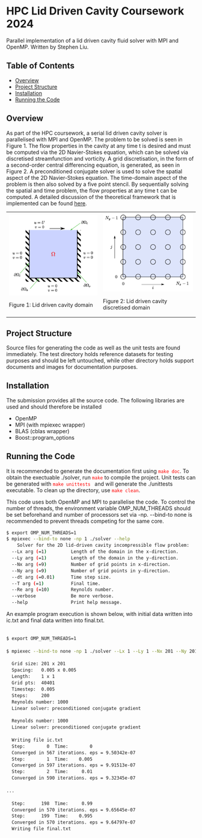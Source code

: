 # HPC Lid Driven Cavity Coursework 2024

Parallel implementation of a lid driven cavity fluid solver with MPI and OpenMP. Written by Stephen Liu.

## Table of Contents

- [Overview](#Overview)
- [Project Structure](#project-structure)
- [Installation](#Installation)
- [Running the Code](#Running-the-Code)

## Overview

As part of the HPC coursework, a serial lid driven cavity solver is parallelised with MPI and OpenMP. The problem to be solved is seen in Figure 1. The flow properties in the cavity at any time t is desired and must be computed via the 2D Navier-Stokes equation, which can be solved via discretised streamfunction and vorticity. A grid discretisation, in the form of a second-order central differencing equation, is generated, as seen in Figure 2. A preconditioned conjugate solver is used to solve the spatial aspect of the 2D Navier-Stokes equation. The time-domain aspect of the problem is then also solved by a five point stencil. By sequentially solving the spatial and time problem, the flow properties at any time t can be computed. A detailed discussion of the theoretical framework that is implemented can be found [here](assignment.pdf).

<table>
  <tr>
    <td>
        <img src="domain.png" alt="Figure 1">
        <p>Figure 1: Lid driven cavity domain</p>
    </td>
    <td>
        <img src="discreteDomain.png" alt="Figure 2">
        <p>Figure 2: Lid driven cavity discretised domain</p>
    </td>
  </tr>
</table>

## Project Structure

Source files for generating the code as well as the unit tests are found immediately. The test directory holds reference datasets for testing purposes and should be left untouched, while other directory holds support documents and images for documentation purposes.

## Installation

The submission provides all the source code. The following libraries are used and should therefore be installed

 - OpenMP
 - MPI (with mpiexec wrapper)
 - BLAS (cblas wrapper)
 - Boost::program_options

## Running the Code

It is recommended to generate the documentation first using <code><span style="color: red;">make doc</span></code>. To obtain the exectuable ./solver, run <code><span style="color: red;">make</span></code>  to compile the project. Unit tests can be generated with <code><span style="color: red;">make unittests </span></code> and will generate the ./unittests executable. To clean up the directory, use <code><span style="color: red;">make clean</span></code>.

This code uses both OpenMP and MPI to parallelise the code. To control the number of threads, the environment variable OMP_NUM_THREADS should be set beforehand and number of processors set via -np. --bind-to none is recommended to prevent threads competing for the same core.

```bash
$ export OMP_NUM_THREADS=1
$ mpiexec --bind-to none -np 1 ./solver --help
    Solver for the 2D lid-driven cavity incompressible flow problem:
  --Lx arg (=1)         Length of the domain in the x-direction.
  --Ly arg (=1)         Length of the domain in the y-direction.
  --Nx arg (=9)         Number of grid points in x-direction.
  --Ny arg (=9)         Number of grid points in y-direction.
  --dt arg (=0.01)      Time step size.
  --T arg (=1)          Final time.
  --Re arg (=10)        Reynolds number.
  --verbose             Be more verbose.
  --help                Print help message.
```

An example program execution is shown below, with initial data written into ic.txt and final data written into final.txt.

```bash

$ export OMP_NUM_THREADS=1

$ mpiexec --bind-to none -np 1 ./solver --Lx 1 --Ly 1 --Nx 201 --Ny 201 --Re 1000 --dt 0.005 --T 1

  Grid size: 201 x 201
  Spacing:   0.005 x 0.005
  Length:    1 x 1
  Grid pts:  40401
  Timestep:  0.005
  Steps:     200
  Reynolds number: 1000
  Linear solver: preconditioned conjugate gradient

  Reynolds number: 1000
  Linear solver: preconditioned conjugate gradient

  Writing file ic.txt
  Step:        0  Time:        0
  Converged in 567 iterations. eps = 9.50342e-07
  Step:        1  Time:    0.005
  Converged in 597 iterations. eps = 9.91513e-07
  Step:        2  Time:     0.01
  Converged in 590 iterations. eps = 9.32345e-07

...

  Step:      198  Time:     0.99
  Converged in 570 iterations. eps = 9.65645e-07
  Step:      199  Time:    0.995
  Converged in 570 iterations. eps = 9.64797e-07
  Writing file final.txt

```
